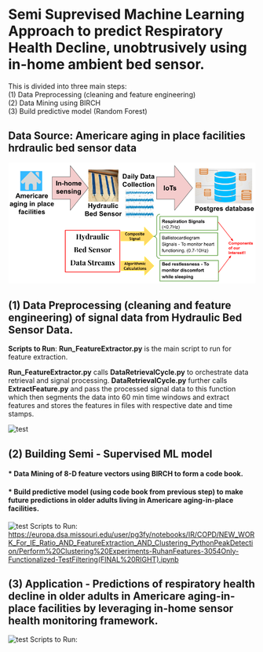 # Semi Suprevised Machine Learning Approach to predict Respiratory Health Decline, unobtrusively using in-home ambient bed sensor.

This is divided into three main steps:<br>
(1) Data Preprocessing (cleaning and feature engineering)<br>
(2) Data Mining using BIRCH<br>
(3) Build predictive model (Random Forest) 

## Data Source: Americare aging in place facilities hrdraulic bed sensor data
![test](https://github.com/pallavig702/Predicting-Repiratory-Health-Decline-Leveraging-In-Home-Ambient-Sensing/blob/main/Images/DataSource.png)

## (1) Data Preprocessing (cleaning and feature engineering) of signal data from Hydraulic Bed Sensor Data.<br>
**Scripts to Run**: **Run_FeatureExtractor.py** is the main script to run for feature extraction.

**Run_FeatureExtractor.py** calls **DataRetrievalCycle.py** to orchestrate data retrieval and signal processing. **DataRetrievalCycle.py** further calls **ExtractFeature.py** and pass the processed signal data to this function which then segments the data into 60 min time windows and extract features and stores the features in files with respective date and time stamps.

![test](https://github.com/pallavig702/Predictive-Modeling---Hydraulic-Bed-Sensor-Data-/blob/main/Images/Data_preprocessing.png)
## (2) Building Semi - Supervised ML model
#### * Data Mining of 8-D feature vectors using BIRCH to form a code book.<br>
#### * Build predictive model (using code book from previous step) to make future predictions in older adults living in Americare aging-in-place facilities.<br>
![test](https://github.com/pallavig702/Predictive-Modeling---Hydraulic-Bed-Sensor-Data-/blob/main/Images/ModelBuilding.png)
Scripts to Run:
https://europa.dsa.missouri.edu/user/pg3fy/notebooks/IR/COPD/NEW_WORK_For_IE_Ratio_AND_FeatureExtraction_AND_Clustering_PythonPeakDetection/Perform%20Clustering%20Experiments-RuhanFeatures-3054Only-Functionalized-TestFiltering(FINAL%20RIGHT).ipynb
## (3) Application - Predictions of respiratory health decline in older adults in Americare aging-in-place facilities by leveraging in-home sensor health monitoring framework.
![test](https://github.com/pallavig702/Predictive-Modeling---Hydraulic-Bed-Sensor-Data-/blob/main/Images/FuturePredictions.png)
Scripts to Run:
